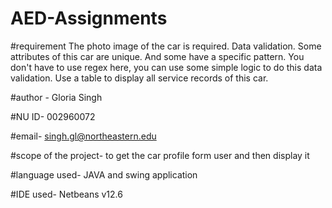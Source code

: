 
# AED-Assignments

#requirement
The photo image of the car is required.
Data validation. Some attributes of this car are unique. And some have a specific pattern. You don't have to use regex here, you can use some simple logic to do this data validation.
Use a table to display all service records of this car.

#author - Gloria Singh

#NU ID- 002960072

#email- singh.gl@northeastern.edu

#scope of the project- to get the car profile form user and then display it

#language used- JAVA and swing application

#IDE used- Netbeans v12.6

